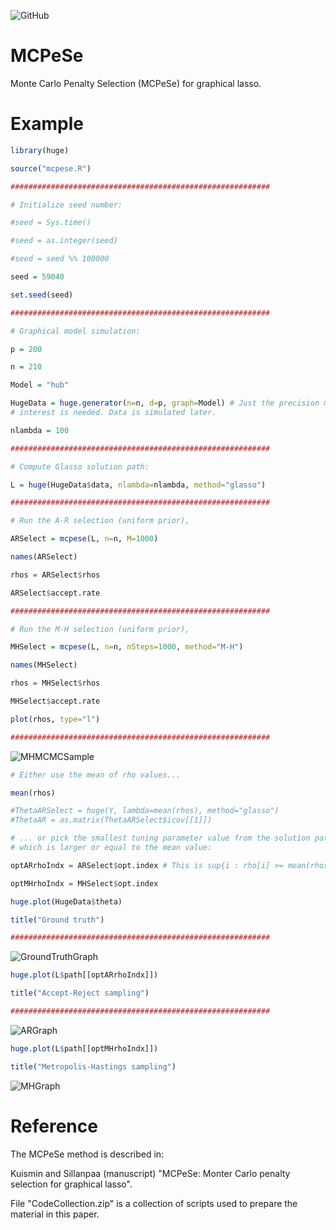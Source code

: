 ![GitHub](https://img.shields.io/github/license/markkukuismin/ARPS)

# MCPeSe
Monte Carlo Penalty Selection (MCPeSe) for graphical lasso.

# Example

```r
library(huge)

source("mcpese.R")

##########################################################

# Initialize seed number:

#seed = Sys.time()

#seed = as.integer(seed)

#seed = seed %% 100000

seed = 59040

set.seed(seed)

##########################################################

# Graphical model simulation:

p = 200

n = 210

Model = "hub"

HugeData = huge.generator(n=n, d=p, graph=Model) # Just the precision matrix corresponding to the graphical model of
# interest is needed. Data is simulated later.

nlambda = 100

##########################################################

# Compute Glasso solution path:

L = huge(HugeData$data, nlambda=nlambda, method="glasso")

##########################################################

# Run the A-R selection (uniform prior),

ARSelect = mcpese(L, n=n, M=1000)

names(ARSelect)

rhos = ARSelect$rhos

ARSelect$accept.rate

##########################################################

# Run the M-H selection (uniform prior),

MHSelect = mcpese(L, n=n, nSteps=1000, method="M-H")

names(MHSelect)

rhos = MHSelect$rhos

MHSelect$accept.rate

plot(rhos, type="l")

##########################################################
```

![MHMCMCSample](https://user-images.githubusercontent.com/40263834/81556858-b38c1880-9393-11ea-8eda-50274a57d9a6.png)

```r
# Either use the mean of rho values...

mean(rhos)

#ThetaARSelect = huge(Y, lambda=mean(rhos), method="glasso")
#ThetaAR = as.matrix(ThetaARSelect$icov[[1]])

# ... or pick the smallest tuning parameter value from the solution path
# which is larger or equal to the mean value:

optARrhoIndx = ARSelect$opt.index # This is sup{i : rho[i] >= mean(rhos)}

optMHrhoIndx = MHSelect$opt.index

huge.plot(HugeData$theta)

title("Ground truth")

##########################################################
```

![GroundTruthGraph](https://user-images.githubusercontent.com/40263834/81557077-0f56a180-9394-11ea-8827-84b046cbf667.png)

```r
huge.plot(L$path[[optARrhoIndx]])

title("Accept-Reject sampling")

##########################################################
```
![ARGraph](https://user-images.githubusercontent.com/40263834/81557112-1d0c2700-9394-11ea-9883-a7e72507c12f.png)

```r
huge.plot(L$path[[optMHrhoIndx]])

title("Metropolis-Hastings sampling")
```
![MHGraph](https://user-images.githubusercontent.com/40263834/81557140-272e2580-9394-11ea-8cb0-054910e678b2.png)

# Reference

The MCPeSe method is described in:

Kuismin and Sillanpaa (manuscript) "MCPeSe: Monter Carlo penalty selection for graphical lasso".

File "CodeCollection.zip" is a collection of scripts used to prepare the material in this paper.

